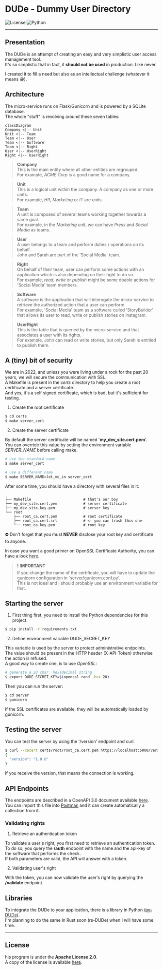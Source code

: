 # DUDe - Dummy User Directory

![License](https://img.shields.io/badge/license-Apache--2.0-blue.svg?style=flat-square)
![Python](https://img.shields.io/badge/Python-3.9.6-blue?style=flat-square)

---

## Presentation

The DUDe is an attempt of creating an easy and very simplistic user access management tool.  
It's so simplistic that in fact, it **should not be used** in production. Like never.

I created it to fill a need but also as an intellectual challenge (whatever it means 😀).

## Architecture

The micro-service runs on Flask/Gunicorn and is powered by a SQLite database.  
The whole "stuff" is revolving around these seven tables:

``` mermaid
classDiagram
Company <|-- Unit
Unit <|-- Team
Team <|-- User
Team <|-- Software
Team <|-- Right
User <|-- UserRight
Right <|-- UserRight
```

> **Company**  
> This is the main entity where all other entities are regrouped.  
> For example, *ACME Corp* is a good name for a company.

> **Unit**  
> This is a logical unit within the company. A company as one or more units.  
> For example, *HR*, *Marketing* or *IT* are units.

> **Team**  
> A unit is composed of several teams working together towards a same goal.  
> For example, in the *Marketing* unit, we can have *Press* and *Social Media* as teams.

> **User**  
> A user belongs to a team and perform duties / operations on its behalf.  
> John and Sarah are part of the 'Social Media' team.

> **Right**  
> On behalf of their team, user can perform some actions with an application which is also 
> depending on their right to do so.  
> For example, *read*, *write* or *publish* might be some doable actions for 'Social Media' team members.

> **Software**  
> A software is the application that will interogate the micro-service to retrieve the authorized 
> action that a user can perform.  
> For example, 'Social Media' team as a software called 'StoryBuilder' that allows its user to 
> read, write or publish stories on Instagram.

> **UserRight**  
> This is the table that is queried by the micro-service and that associates a user with its rights.  
> For example, John can read or write stories, but only Sarah is entitled to publish them.


## A (tiny) bit of security

We are in 2022, and unless you were living under a rock for the past 20 years, we will secure the communication with SSL.  
A Makefile is present in the *certs* directory to help you create a root certificate and a server certificate.  
And yes, it's a self signed certificate, which is bad, but it's sufficient for testing.

1. Create the root certificate

``` bash
$ cd certs
$ make server_cert
```

2. Create the server certificate

By default the server certificate will be named '**my_dev_site.cert.pem**'.  
You can override this value by setting the environment variable *SERVER_NAME* before calling make.

``` bash
# use the standard name 
$ make server_cert

# use a different name
$ make SERVER_NAME=let_me_in server_cert
```

After some time, you should have a directory with several files in it:

```
.
├── Makefile                        # that's our boy
├── my_dev_site.cert.pem            # server certificate
├── my_dev_site.key.pem             # server key
└── root
    ├── root_ca.cert.pem            # root certificate
    ├── root_ca.cert.srl            # <- you can trash this one
    └── root_ca.key.pem             # root key
```

⛔️ Don't forget that you must **NEVER** disclose your root key and certificate to anyone.

In case you want a good primer on OpenSSL Certificate Authority, you can have a look [here](https://jamielinux.com/docs/openssl-certificate-authority/).


>❗️ **IMPORTANT**  
If you change the name of the certificate, you will have to update the gunicorn configuration in 'server/gunicorn.conf.py'.  
This is not ideal and I should probably use an environment variable for that.

## Starting the server

1. First thing first, you need to install the Python dependencies for this project.  

``` bash
$ pip install -r requirements.txt
```

2. Define environment variable DUDE_SECRET_KEY

This variable is used by the server to protect administrative endpoints.  
The value should be present in the HTTP header (X-API-Token) otherwise the action is refused.  
A good way to create one, is to use *OpenSSL*:

``` bash
# generate a 20 char. hexadecimal string
$ export DUDE_SECRET_KEY=$(openssl rand -hex 20)
```

Then you can run the server:

``` bash
$ cd server
$ gunicorn
```
If the SSL certificates are available, they will be automatically loaded by gunicorn.

## Testing the server

You can test the server by using the '/version' endpoint and curl.

``` bash
$ curl --cacert certs/root/root_ca.cert.pem https://localhost:5000/version
{
  "version": "1.0.0"
}
```

If you receive the version, that means the connection is working.

## API Endpoints

The endpoints are described in a OpenAPI 3.0 document available [here](./docs/dude.openapi.yml).  
You can import this file into [Postman](https://www.postman.com/) and it can create automatically a collection from it.

### Validating rights

1. Retrieve an authentication token

To validate a user's right, you first need to retrieve an authentication token.  
To do so, you query the **/auth** endpoint with the name and the api-key of the software that performs the check.  
If both parameters are valid, the API will answer with a token.

2. Validating user's right

With the token, you can now validate the user's right by querying the **/validate** endpoint.

## Libraries

To integrate the DUDe to your application, there is a library in Python ([py-DUDe](https://github.com/oaxley/py-DUDe)).  
I'm planning to do the same in Rust soon (rs-DUDe) when I will have some time.



---

## License

his program is under the **Apache License 2.0**.  
A copy of the license is available [here](https://choosealicense.com/licenses/apache-2.0/).
